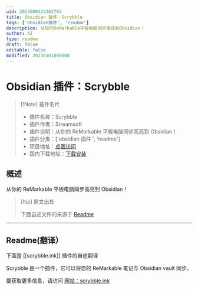 ```yaml
---
uid: 2023080322262793
title: Obsidian 插件：Scrybble
tags: ['obsidian插件', 'readme']
description: 从你的ReMarkable平板电脑同步高亮到Obsidian！
author: AI
type: readme
draft: false
editable: false
modified: 20230101000000
---
```


# Obsidian 插件：Scrybble

> [!Note] 插件名片
> - 插件名称：Scrybble
> - 插件作者：Streamsoft
> - 插件说明：从你的 ReMarkable 平板电脑同步高亮到 Obsidian！
> - 插件分类：['obsidian 插件 ', 'readme']
> - 项目地址：[点我访问](https://github.com/Azeirah/scrybble)
> - 国内下载地址：[下载安装](https://pkmer.cn/products/plugin/pluginMarket/?scrybble.ink)

## 概述

从你的 ReMarkable 平板电脑同步高亮到 Obsidian！

> [!tip] 原文出处
>
>下面自述文件的来源于 [Readme](https://ghproxy.net/https://raw.githubusercontent.com/Azeirah/scrybble/main/README.md)

---

## Readme(翻译）

下面是 [[scrybble.ink]] 插件的自述翻译

Scrybble 是一个插件，它可以将您的 ReMarkable 笔记与 Obsidian vault 同步。

要获取更多信息，请访问 [网站：scrybble.ink](https://scrybble.ink)

